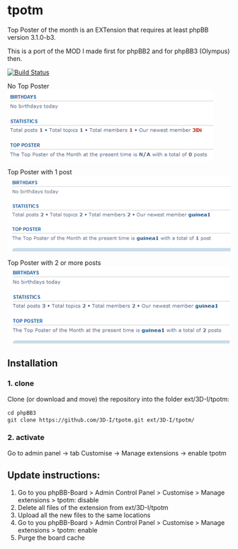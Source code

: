 # tpotm

Top Poster of the month is an EXTension that requires at least phpBB version 3.1.0-b3.

This is a port of the MOD I made first for phpBB2 and for phpBB3 (Olympus) then.

[![Build Status](https://travis-ci.org/3D-I/tpotm.svg)](https://travis-ci.org/3D-I/tpotm)

No Top Poster
![Screenshot](tpotm_zero.png)

Top Poster with 1 post
![Screenshot](tpotm_1.png)

Top Poster with 2 or more posts
![Screenshot](tpotm_2.png)

## Installation

### 1. clone
Clone (or download and move) the repository into the folder ext/3D-I/tpotm:

```
cd phpBB3
git clone https://github.com/3D-I/tpotm.git ext/3D-I/tpotm/
```

### 2. activate
Go to admin panel -> tab Customise -> Manage extensions -> enable tpotm

## Update instructions:
1. Go to you phpBB-Board > Admin Control Panel > Customise > Manage extensions > tpotm: disable
2. Delete all files of the extension from ext/3D-I/tpotm
3. Upload all the new files to the same locations
4. Go to you phpBB-Board > Admin Control Panel > Customise > Manage extensions > tpotm: enable
5. Purge the board cache

